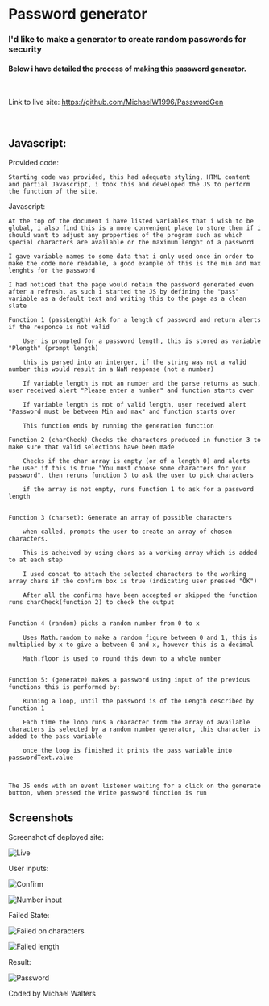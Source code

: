 # Password generator

### I'd like to make a generator to create random passwords for security 

#### Below i have detailed the process of making this password generator.

<br>

Link to live site: https://github.com/MichaelW1996/PasswordGen

<br>


## Javascript:

Provided code:

    Starting code was provided, this had adequate styling, HTML content and partial Javascript, i took this and developed the JS to perform the function of the site.

Javascript:

    At the top of the document i have listed variables that i wish to be global, i also find this is a more convenient place to store them if i should want to adjust any properties of the program such as which special characters are available or the maximum lenght of a password

    I gave variable names to some data that i only used once in order to make the code more readable, a good example of this is the min and max lenghts for the password 

    I had noticed that the page would retain the password generated even after a refresh, as such i started the JS by defining the "pass" variable as a default text and writing this to the page as a clean slate

    Function 1 (passLength) Ask for a length of password and return alerts if the responce is not valid

        User is prompted for a password length, this is stored as variable "Plength" (prompt length)

        this is parsed into an interger, if the string was not a valid number this would result in a NaN response (not a number)

        If variable length is not an number and the parse returns as such, user received alert "Please enter a number" and function starts over

        If variable length is not of valid length, user received alert "Password must be between Min and max" and function starts over

        This function ends by running the generation function

    Function 2 (charCheck) Checks the characters produced in function 3 to make sure that valid selections have been made

        Checks if the char array is empty (or of a length 0) and alerts the user if this is true "You must choose some characters for your password", then reruns function 3 to ask the user to pick characters

        if the array is not empty, runs function 1 to ask for a password length


    Function 3 (charset): Generate an array of possible characters

        when called, prompts the user to create an array of chosen characters.

        This is acheived by using chars as a working array which is added to at each step

        I used concat to attach the selected characters to the working array chars if the confirm box is true (indicating user pressed "OK")

        After all the confirms have been accepted or skipped the function runs charCheck(function 2) to check the output


    Function 4 (random) picks a random number from 0 to x

        Uses Math.random to make a random figure between 0 and 1, this is multiplied by x to give a between 0 and x, however this is a decimal

        Math.floor is used to round this down to a whole number


    Function 5: (generate) makes a password using input of the previous functions this is performed by: 
    
        Running a loop, until the password is of the Length described by Function 1

        Each time the loop runs a character from the array of available characters is selected by a random number generator, this character is added to the pass variable

        once the loop is finished it prints the pass variable into passwordText.value 


   
    The JS ends with an event listener waiting for a click on the generate button, when pressed the Write password function is run 


## Screenshots

Screenshot of deployed site:

![Live](Assets/Images/LiveSite.png)

User inputs:

![Confirm](Assets/Images/Confirm.png)

![Number input](Assets/Images/Length%20Prompt.png)


Failed State:

![Failed on characters](Assets/Images/Failed.png)

![Failed length](Assets/Images/FailedLength.png)


Result:

![Password](Assets/Images/Password.png)


Coded by Michael Walters